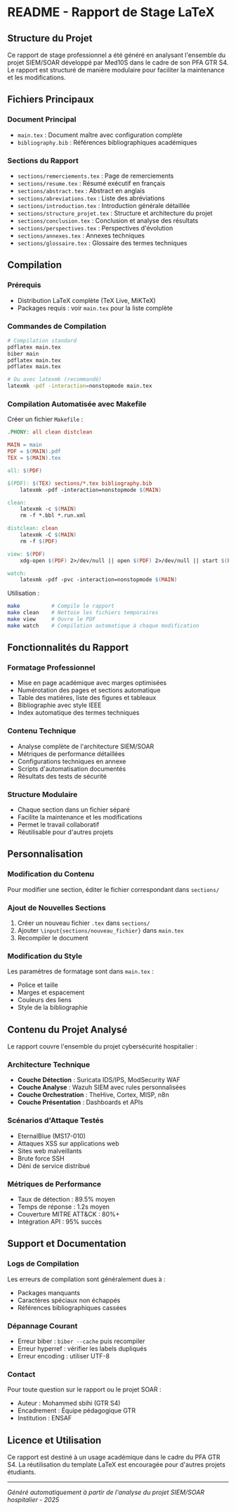 # README - Rapport de Stage LaTeX

## Structure du Projet

Ce rapport de stage professionnel a été généré en analysant l'ensemble du projet SIEM/SOAR développé par Med10S dans le cadre de son PFA GTR S4. Le rapport est structuré de manière modulaire pour faciliter la maintenance et les modifications.

## Fichiers Principaux

### Document Principal
- `main.tex` : Document maître avec configuration complète
- `bibliography.bib` : Références bibliographiques académiques

### Sections du Rapport
- `sections/remerciements.tex` : Page de remerciements
- `sections/resume.tex` : Résumé exécutif en français
- `sections/abstract.tex` : Abstract en anglais
- `sections/abreviations.tex` : Liste des abréviations
- `sections/introduction.tex` : Introduction générale détaillée
- `sections/structure_projet.tex` : Structure et architecture du projet
- `sections/conclusion.tex` : Conclusion et analyse des résultats
- `sections/perspectives.tex` : Perspectives d'évolution
- `sections/annexes.tex` : Annexes techniques
- `sections/glossaire.tex` : Glossaire des termes techniques

## Compilation

### Prérequis
- Distribution LaTeX complète (TeX Live, MiKTeX)
- Packages requis : voir `main.tex` pour la liste complète

### Commandes de Compilation

```bash
# Compilation standard
pdflatex main.tex
biber main
pdflatex main.tex
pdflatex main.tex

# Ou avec latexmk (recommandé)
latexmk -pdf -interaction=nonstopmode main.tex
```

### Compilation Automatisée avec Makefile

Créer un fichier `Makefile` :

```makefile
.PHONY: all clean distclean

MAIN = main
PDF = $(MAIN).pdf
TEX = $(MAIN).tex

all: $(PDF)

$(PDF): $(TEX) sections/*.tex bibliography.bib
	latexmk -pdf -interaction=nonstopmode $(MAIN)

clean:
	latexmk -c $(MAIN)
	rm -f *.bbl *.run.xml

distclean: clean
	latexmk -C $(MAIN)
	rm -f $(PDF)

view: $(PDF)
	xdg-open $(PDF) 2>/dev/null || open $(PDF) 2>/dev/null || start $(PDF)

watch:
	latexmk -pdf -pvc -interaction=nonstopmode $(MAIN)
```

Utilisation :
```bash
make          # Compile le rapport
make clean    # Nettoie les fichiers temporaires
make view     # Ouvre le PDF
make watch    # Compilation automatique à chaque modification
```

## Fonctionnalités du Rapport

### Formatage Professionnel
- Mise en page académique avec marges optimisées
- Numérotation des pages et sections automatique
- Table des matières, liste des figures et tableaux
- Bibliographie avec style IEEE
- Index automatique des termes techniques

### Contenu Technique
- Analyse complète de l'architecture SIEM/SOAR
- Métriques de performance détaillées
- Configurations techniques en annexe
- Scripts d'automatisation documentés
- Résultats des tests de sécurité

### Structure Modulaire
- Chaque section dans un fichier séparé
- Facilite la maintenance et les modifications
- Permet le travail collaboratif
- Réutilisable pour d'autres projets

## Personnalisation

### Modification du Contenu
Pour modifier une section, éditer le fichier correspondant dans `sections/`

### Ajout de Nouvelles Sections
1. Créer un nouveau fichier `.tex` dans `sections/`
2. Ajouter `\input{sections/nouveau_fichier}` dans `main.tex`
3. Recompiler le document

### Modification du Style
Les paramètres de formatage sont dans `main.tex` :
- Police et taille
- Marges et espacement
- Couleurs des liens
- Style de la bibliographie

## Contenu du Projet Analysé

Le rapport couvre l'ensemble du projet cybersécurité hospitalier :

### Architecture Technique
- **Couche Détection** : Suricata IDS/IPS, ModSecurity WAF
- **Couche Analyse** : Wazuh SIEM avec rules personnalisées
- **Couche Orchestration** : TheHive, Cortex, MISP, n8n
- **Couche Présentation** : Dashboards et APIs

### Scénarios d'Attaque Testés
- EternalBlue (MS17-010)
- Attaques XSS sur applications web
- Sites web malveillants
- Brute force SSH
- Déni de service distribué

### Métriques de Performance
- Taux de détection : 89.5% moyen
- Temps de réponse : 1.2s moyen
- Couverture MITRE ATT&CK : 80%+
- Intégration API : 95% succès

## Support et Documentation

### Logs de Compilation
Les erreurs de compilation sont généralement dues à :
- Packages manquants
- Caractères spéciaux non échappés
- Références bibliographiques cassées

### Dépannage Courant
- Erreur biber : `biber --cache` puis recompiler
- Erreur hyperref : vérifier les labels dupliqués
- Erreur encoding : utiliser UTF-8

### Contact
Pour toute question sur le rapport ou le projet SOAR :
- Auteur : Mohammed sbihi (GTR S4)
- Encadrement : Équipe pédagogique GTR
- Institution : ENSAF

## Licence et Utilisation

Ce rapport est destiné à un usage académique dans le cadre du PFA GTR S4. 
La réutilisation du template LaTeX est encouragée pour d'autres projets étudiants.

---

*Généré automatiquement à partir de l'analyse du projet SIEM/SOAR hospitalier - 2025*
